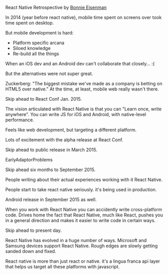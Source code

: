 React Native Retrospective by [Bonnie Eisenman](https://twitter.com/brindelle)

In 2014 (year before react native), mobile time spent on screens over took time spent on desktop.

But mobile development is hard:

* Platform specific arcana
* Siloed knowledge
* Re-build all the things

When an iOS dev and an Android dev can't collaborate that closely... :(

But the alternatives were not super great.

Zuckerberg: "The biggest mistake we've made as a company is betting on HTML5 over native."  At the time, at least, mobile web really wasn't there.

Skip ahead to React Conf Jan. 2015.

The vision articulated with React Native is that you can "Learn once, write anywhere".  You can write JS for iOS and Android, with native-level performance.

Feels like web development, but targeting a different platform.

Lots of excitement with the alpha release at React Conf.

Skip ahead to public release in March 2015.

EarlyAdaptorProblems

Skip ahead six months to September 2015.

People writing about their actual experiences working with it React Native.

People start to take react native seriously.  it's being used in production.

Android release in September 2015 as well.

When you work with React Native you can accidently write cross-platform code.  Drives home the fact that React Native, much like React, pushes you in a general direction and makes it easier to write code in certain ways.

Skip ahead to present day.

React Native has evolved in a huge number of ways.  Microsoft and Samsung devices support React Native.  Rough edges are slowly getting sanded down and fixed.

React native is more than just react or native.  it's a lingua franca api layer that helps us target all these platforms with javascript.

